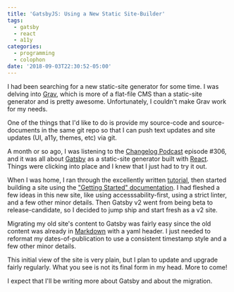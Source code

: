 ```yaml
---
title: 'GatsbyJS: Using a New Static Site-Builder'
tags:
  - gatsby
  - react
  - a11y
categories:
  - programming
  - colophon
date: '2018-09-03T22:30:52-05:00'
---
```


I had been searching for a new static-site generator for some time. I was delving into [Grav](https://getgrav.org/), which is more of a flat-file CMS than a static-site generator and is pretty awesome. Unfortunately, I couldn't make Grav work for my needs.

One of the things that I'd like to do is provide my source-code and source-documents in the same git repo so that I can push text updates and site updates (UI, a11y, themes, etc) via git.

A month or so ago, I was listening to the [Changelog Podcast](https://changelog.com/podcast/306) episode #306, and it was all about [Gatsby](https://www.gatsbyjs.org/) as a static-site generator built with [React](https://reactjs.org/). Things were clicking into place and I knew that I just had to try it out.

When I was home, I ran through the excellently written [tutorial](https://www.gatsbyjs.org/tutorial/), then started building a site using the ["Getting Started" documentation](https://www.gatsbyjs.org/docs/). I had fleshed a few ideas in this new site, like using accesssability-first, using a strict linter, and a few other minor details. Then Gatsby v2 went from being beta to release-candidate, so I decided to jump ship and start fresh as a v2 site.

Migrating my old site's content to Gatsby was fairly easy since the old content was already in [Markdown](https://daringfireball.net/projects/markdown/) with a yaml header. I just needed to reformat my dates-of-publication to use a consistent timestamp style and a few other minor details.

This initial view of the site is very plain, but I plan to update and upgrade fairly regularly. What you see is not its final form in my head. More to come!

I expect that I'll be writing more about Gatsby and about the migration.
